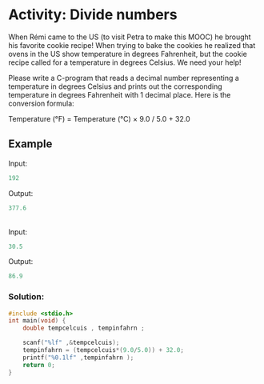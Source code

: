 # Activity: Divide numbers
When Rémi came to the US (to visit Petra to make this MOOC) he brought his favorite cookie recipe! When trying to bake the cookies he realized that ovens in the US show temperature in degrees Fahrenheit, but the cookie recipe called for a temperature in degrees Celsius. We need your help!

Please write a C-program that reads a decimal number representing a temperature in degrees Celsius and prints out the corresponding temperature in degrees Fahrenheit with 1 decimal place. Here is the conversion formula:

Temperature (°F) = Temperature (°C) × 9.0 / 5.0 + 32.0
 

## Example
Input:
```c
192
```
Output: 
```c
377.6
```
<br>
Input:

```c
30.5
```
Output: 
```c
86.9
```

### Solution:
```c
#include <stdio.h>
int main(void) {
    double tempcelcuis , tempinfahrn ;

    scanf("%lf" ,&tempcelcuis);
    tempinfahrn = (tempcelcuis*(9.0/5.0)) + 32.0;
    printf("%0.1lf" ,tempinfahrn );
    return 0;
}

